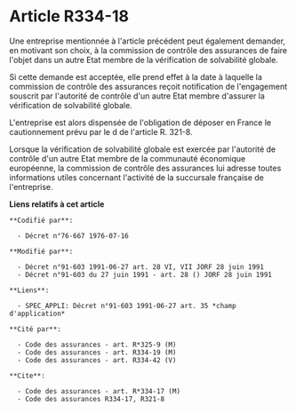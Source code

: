 # Article R334-18

Une entreprise mentionnée à l'article précédent peut également demander, en motivant son choix, à la commission de contrôle
des assurances de faire l'objet dans un autre Etat membre de la vérification de solvabilité globale.

Si cette demande est acceptée, elle prend effet à la date à laquelle la commission de contrôle des assurances reçoit
notification de l'engagement souscrit par l'autorité de contrôle d'un autre Etat membre d'assurer la vérification de
solvabilité globale.

L'entreprise est alors dispensée de l'obligation de déposer en France le cautionnement prévu par le d de l'article R. 321-8.

Lorsque la vérification de solvabilité globale est exercée par l'autorité de contrôle d'un autre Etat membre de la communauté
économique européenne, la commission de contrôle des assurances lui adresse toutes informations utiles concernant l'activité
de la succursale française de l'entreprise.

**Liens relatifs à cet article**

	**Codifié par**:

	  - Décret n°76-667 1976-07-16

	**Modifié par**:

	  - Décret n°91-603 1991-06-27 art. 28 VI, VII JORF 28 juin 1991
	  - Décret n°91-603 du 27 juin 1991 - art. 28 () JORF 28 juin 1991

	**Liens**:

	  - SPEC_APPLI: Décret n°91-603 1991-06-27 art. 35 *champ d'application*

	**Cité par**:

	  - Code des assurances - art. R*325-9 (M)
	  - Code des assurances - art. R334-19 (M)
	  - Code des assurances - art. R334-42 (V)

	**Cite**:

	  - Code des assurances - art. R*334-17 (M)
	  - Code des assurances R334-17, R321-8

